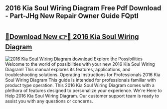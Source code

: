 ## 2016 Kia Soul Wiring Diagram Free Pdf Download - Part-JHg New Repair Owner Guide FQptI

# <h2><a href="http://dfhrvym.blite.top/?on=2016+Kia+Soul+Wiring+Diagram">🔗Download New 👉🔴 2016 Kia Soul Wiring Diagram</a></h2>

[![2016 Kia Soul Wiring Diagram download](https://i.imgur.com/lujVjoI.png)](http://dfhrvym.blite.top/?on=2016+Kia+Soul+Wiring+Diagram)
Explore the Possibilities Welcome to the world of possibilities with your new 2016 Kia Soul Wiring Diagram! This manual explores its features, applications, and troubleshooting solutions. Operating Instructions for Professionals 2016 Kia Soul Wiring Diagram This guide is intended for professionals familiar with product type operation. This 2016 Kia Soul Wiring Diagram comes with a plethora of features designed to personalize your experience. We're Here to Help 2016 Kia Soul Wiring Diagram. Our customer support team is ready to assist you with any questions or concerns.
